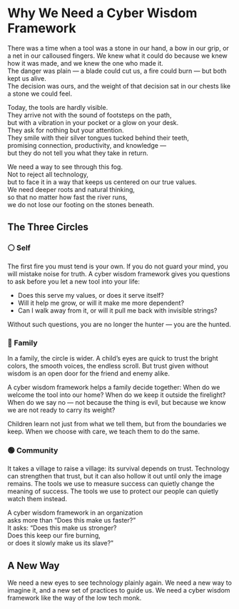 # Why We Need a Cyber Wisdom Framework

There was a time when a tool was a stone in our hand, a bow in our grip, or a net in our calloused fingers. We knew what it could do because we knew how it was made, and we knew the one who made it.  
The danger was plain — a blade could cut us, a fire could burn — but both kept us alive.  
The decision was ours, and the weight of that decision sat in our chests like a stone we could feel.  

Today, the tools are hardly visible.  
They arrive not with the sound of footsteps on the path,  
but with a vibration in your pocket or a glow on your desk.  
They ask for nothing but your attention.  
They smile with their silver tongues tucked behind their teeth,  
promising connection, productivity, and knowledge —  
but they do not tell you what they take in return.  

We need a way to see through this fog.  
Not to reject all technology,  
but to face it in a way that keeps us centered on our true values.  
We need deeper roots and natural thinking,  
so that no matter how fast the river runs,  
we do not lose our footing on the stones beneath.  

## The Three Circles

### ⚪ Self 

The first fire you must tend is your own.
If you do not guard your mind, you will mistake noise for truth.
A cyber wisdom framework gives you questions to ask before you let a new tool into your life:

- Does this serve my values, or does it serve itself?
- Will it help me grow, or will it make me more dependent?
- Can I walk away from it, or will it pull me back with invisible strings?

Without such questions, you are no longer the hunter — you are the hunted.

### 🔵 Family 

In a family, the circle is wider.
A child’s eyes are quick to trust the bright colors, the smooth voices, the endless scroll.
But trust given without wisdom is an open door for the friend and enemy alike.

A cyber wisdom framework helps a family decide together:
When do we welcome the tool into our home?
When do we keep it outside the firelight?
When do we say no — not because the thing is evil,
but because we know we are not ready to carry its weight?

Children learn not just from what we tell them,
but from the boundaries we keep.
When we choose with care, we teach them to do the same.

### 🟢 Community 

It takes a village to raise a village: its survival depends on trust.
Technology can strengthen that trust,
but it can also hollow it out until only the image remains.
The tools we use to measure success can quietly change the meaning of success.
The tools we use to protect our people can quietly watch them instead.

A cyber wisdom framework in an organization  
asks more than “Does this make us faster?”  
It asks: “Does this make us stronger?  
Does this keep our fire burning,  
or does it slowly make us its slave?"  

## A New Way

We need a new eyes to see technology plainly again. We need a new way to imagine it, and a new set of practices to guide us. We need a cyber wisdom framework like the way of the low tech monk.
